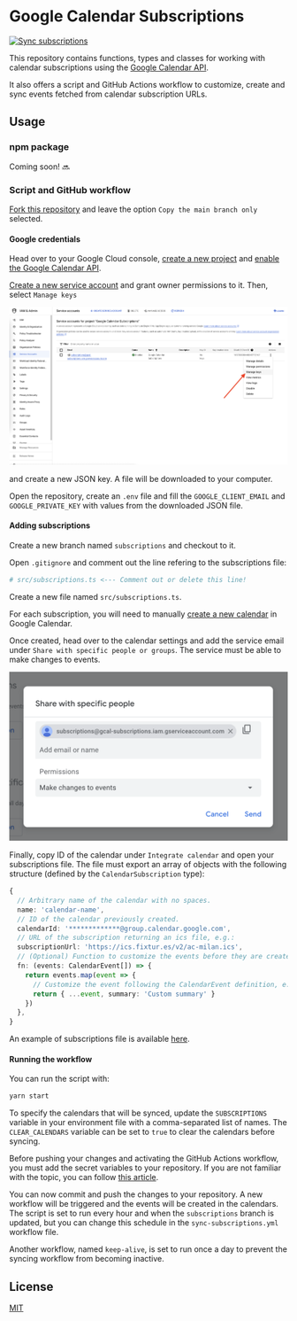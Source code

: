 # Google Calendar Subscriptions

[![Sync subscriptions](https://github.com/gabrielecanepa/google-calendar-subscriptions/actions/workflows/sync-subscriptions.yml/badge.svg?branch=subscriptions)](https://github.com/gabrielecanepa/google-calendar-subscriptions/actions/workflows/sync-subscriptions.yml)

This repository contains functions, types and classes for working with calendar subscriptions using the [Google Calendar API](https://developers.google.com/calendar/api/v3/reference).

It also offers a script and GitHub Actions workflow to customize, create and sync events fetched from calendar subscription URLs.

## Usage

### npm package

Coming soon! 🔜

### Script and GitHub workflow

[Fork this repository](https://github.com/gabrielecanepa/google-calendar-subscriptions/fork) and leave the option `Copy the main branch only` selected.

#### Google credentials

Head over to your Google Cloud console, [create a new project](https://console.cloud.google.com/projectcreate) and [enable the Google Calendar API](https://console.cloud.google.com/apis/library/calendar-json.googleapis.com).

[Create a new service account](https://console.cloud.google.com/iam-admin/serviceaccounts/create) and grant owner permissions to it. Then, select `Manage keys`

![](assets/manage-keys.png)

and create a new JSON key. A file will be downloaded to your computer.

Open the repository, create an `.env` file and fill the `GOOGLE_CLIENT_EMAIL` and `GOOGLE_PRIVATE_KEY` with values from the downloaded JSON file.

#### Adding subscriptions

Create a new branch named `subscriptions` and checkout to it.

Open `.gitignore` and comment out the line refering to the subscriptions file:

```sh
# src/subscriptions.ts <--- Comment out or delete this line!
```

Create a new file named `src/subscriptions.ts`.

For each subscription, you will need to manually [create a new calendar](https://calendar.google.com/calendar/r/settings/createcalendar) in Google Calendar.

Once created, head over to the calendar settings and add the service email under `Share with specific people or groups`. The service must be able to make changes to events.

![](assets/calendar-sharing.png)

Finally, copy ID of the calendar under `Integrate calendar` and open your subscriptions file. The file must export an array of objects with the following structure (defined by the `CalendarSubscription` type):

```ts
{
  // Arbitrary name of the calendar with no spaces.
  name: 'calendar-name',
  // ID of the calendar previously created.
  calendarId: '*************@group.calendar.google.com',
  // URL of the subscription returning an ics file, e.g.:
  subscriptionUrl: 'https://ics.fixtur.es/v2/ac-milan.ics',
  // (Optional) Function to customize the events before they are created.
  fn: (events: CalendarEvent[]) => {
    return events.map(event => {
      // Customize the event following the CalendarEvent definition, e.g.:
      return { ...event, summary: 'Custom summary' }
    })
  },
}
```

An example of subscriptions file is available [here](https://github.com/gabrielecanepa/google-calendar-subscriptions/blob/subscriptions/src/subscriptions.ts).

#### Running the workflow

You can run the script with: 

```sh
yarn start
```

To specify the calendars that will be synced, update the `SUBSCRIPTIONS` variable in your environment file with a comma-separated list of names. The `CLEAR_CALENDARS` variable can be set to `true` to clear the calendars before syncing.

Before pushing your changes and activating the GitHub Actions workflow, you must add the secret variables to your repository. If you are not familiar with the topic, you can follow [this article](https://docs.github.com/en/actions/security-guides/using-secrets-in-github-actions).

You can now commit and push the changes to your repository. A new workflow will be triggered and the events will be created in the calendars. The script is set to run every hour and when the `subscriptions` branch is updated, but you can change this schedule in the `sync-subscriptions.yml` workflow file.

Another workflow, named `keep-alive`, is set to run once a day to prevent the syncing workflow from becoming inactive.

## License

[MIT](../LICENSE)
